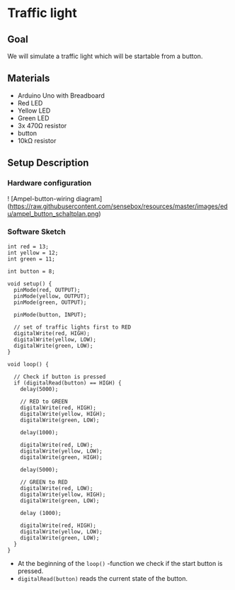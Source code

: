 # Traffic light

## Goal
We will simulate a traffic light which will be startable from a button.

## Materials
* Arduino Uno with Breadboard
* Red LED
* Yellow LED
* Green LED
* 3x 470Ω resistor
* button
* 10kΩ resistor


## Setup Description

### Hardware configuration
! [Ampel-button-wiring diagram] (https://raw.githubusercontent.com/sensebox/resources/master/images/edu/ampel_button_schaltplan.png)

### Software Sketch

```arduino
int red = 13;
int yellow = 12;
int green = 11;

int button = 8;

void setup() {
  pinMode(red, OUTPUT);
  pinMode(yellow, OUTPUT);
  pinMode(green, OUTPUT);

  pinMode(button, INPUT);

  // set of traffic lights first to RED
  digitalWrite(red, HIGH);
  digitalWrite(yellow, LOW);
  digitalWrite(green, LOW);
}

void loop() {

  // Check if button is pressed
  if (digitalRead(button) == HIGH) {
    delay(5000);

    // RED to GREEN
    digitalWrite(red, HIGH);
    digitalWrite(yellow, HIGH);
    digitalWrite(green, LOW);

    delay(1000);

    digitalWrite(red, LOW);
    digitalWrite(yellow, LOW);
    digitalWrite(green, HIGH);

    delay(5000);

    // GREEN to RED
    digitalWrite(red, LOW);
    digitalWrite(yellow, HIGH);
    digitalWrite(green, LOW);

    delay (1000);

    digitalWrite(red, HIGH);
    digitalWrite(yellow, LOW);
    digitalWrite(green, LOW);
  }
}
```

* At the beginning of the `loop()` -function we check if the start button is pressed.
* `digitalRead(button)` reads the current state of the button.
